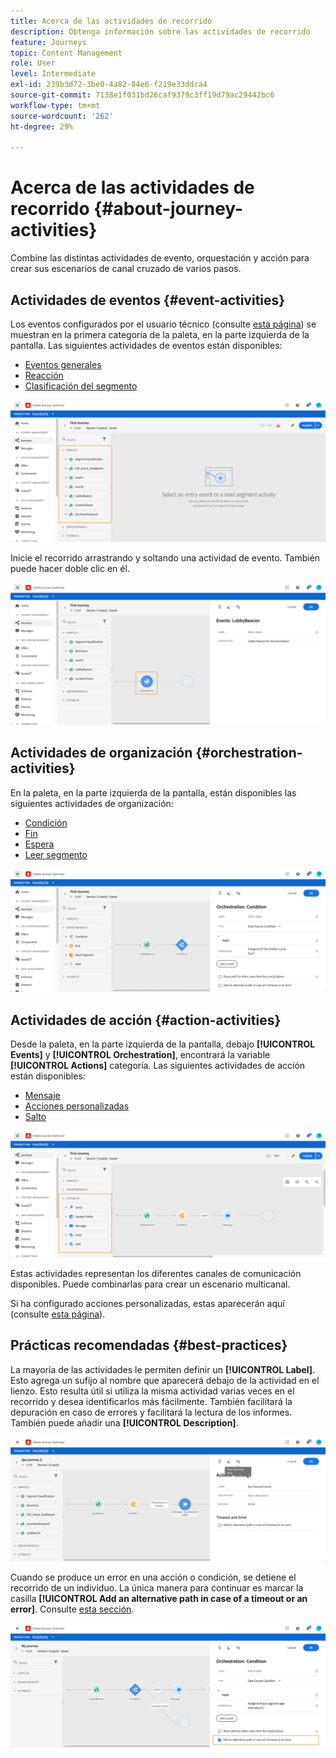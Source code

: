 ```yaml
---
title: Acerca de las actividades de recorrido
description: Obtenga información sobre las actividades de recorrido
feature: Journeys
topic: Content Management
role: User
level: Intermediate
exl-id: 239b3d72-3be0-4a82-84e6-f219e33ddca4
source-git-commit: 7138e1f031bd26caf9379c3ff19d79ac29442bc6
workflow-type: tm+mt
source-wordcount: '262'
ht-degree: 29%

---
```


# Acerca de las actividades de recorrido {#about-journey-activities}

Combine las distintas actividades de evento, orquestación y acción para crear sus escenarios de canal cruzado de varios pasos.

## Actividades de eventos {#event-activities}

Los eventos configurados por el usuario técnico (consulte [esta página](../event/about-events.md)) se muestran en la primera categoría de la paleta, en la parte izquierda de la pantalla. Las siguientes actividades de eventos están disponibles:

* [Eventos generales](../building-journeys/general-events.md)
* [Reacción](../building-journeys/reaction-events.md)
* [Clasificación del segmento](../building-journeys/segment-qualification-events.md)

![](../assets/journey43.png)

Inicie el recorrido arrastrando y soltando una actividad de evento. También puede hacer doble clic en él.

![](../assets/journey44.png)

## Actividades de organización {#orchestration-activities}

En la paleta, en la parte izquierda de la pantalla, están disponibles las siguientes actividades de organización:

* [Condición](../building-journeys/condition-activity.md)
* [Fin](../building-journeys/end-activity.md)
* [Espera](../building-journeys/wait-activity.md)
* [Leer segmento](../building-journeys/read-segment.md)

![](../assets/journey49.png)

## Actividades de acción {#action-activities}

Desde la paleta, en la parte izquierda de la pantalla, debajo **[!UICONTROL Events]** y **[!UICONTROL Orchestration]**, encontrará la variable **[!UICONTROL Actions]** categoría. Las siguientes actividades de acción están disponibles:

* [Mensaje](../building-journeys/journeys-message.md)
* [Acciones personalizadas](../building-journeys/using-custom-actions.md)
* [Salto](../building-journeys/jump.md)

![](../assets/journey58.png)

Estas actividades representan los diferentes canales de comunicación disponibles. Puede combinarlas para crear un escenario multicanal.

Si ha configurado acciones personalizadas, estas aparecerán aquí (consulte [esta página](../building-journeys/using-custom-actions.md)).

## Prácticas recomendadas {#best-practices}

La mayoría de las actividades le permiten definir un **[!UICONTROL Label]**. Esto agrega un sufijo al nombre que aparecerá debajo de la actividad en el lienzo. Esto resulta útil si utiliza la misma actividad varias veces en el recorrido y desea identificarlos más fácilmente. También facilitará la depuración en caso de errores y facilitará la lectura de los informes. También puede añadir una **[!UICONTROL Description]**.

![](../assets/journey59bis.png)

Cuando se produce un error en una acción o condición, se detiene el recorrido de un individuo. La única manera para continuar es marcar la casilla **[!UICONTROL Add an alternative path in case of a timeout or an error]**. Consulte [esta sección](../building-journeys/using-the-journey-designer.md#paths).

![](../assets/journey42.png)
